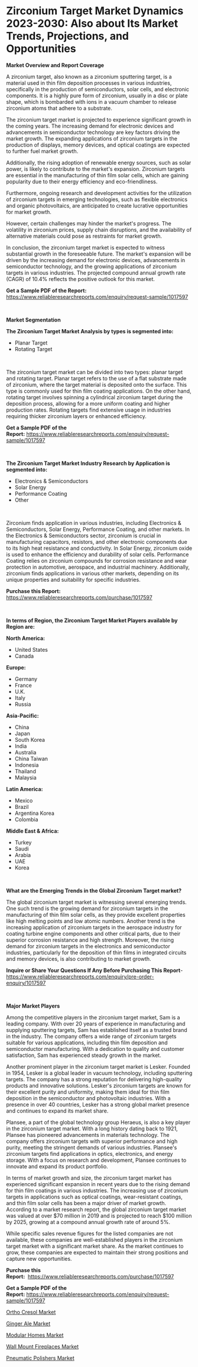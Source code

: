 <p><h1>Zirconium Target Market Dynamics 2023-2030: Also about Its Market Trends, Projections, and Opportunities</h1></p><p><strong>Market Overview and Report Coverage</strong></p>
<p><p>A zirconium target, also known as a zirconium sputtering target, is a material used in thin film deposition processes in various industries, specifically in the production of semiconductors, solar cells, and electronic components. It is a highly pure form of zirconium, usually in a disc or plate shape, which is bombarded with ions in a vacuum chamber to release zirconium atoms that adhere to a substrate.</p><p>The zirconium target market is projected to experience significant growth in the coming years. The increasing demand for electronic devices and advancements in semiconductor technology are key factors driving the market growth. The expanding applications of zirconium targets in the production of displays, memory devices, and optical coatings are expected to further fuel market growth.</p><p>Additionally, the rising adoption of renewable energy sources, such as solar power, is likely to contribute to the market's expansion. Zirconium targets are essential in the manufacturing of thin film solar cells, which are gaining popularity due to their energy efficiency and eco-friendliness.</p><p>Furthermore, ongoing research and development activities for the utilization of zirconium targets in emerging technologies, such as flexible electronics and organic photovoltaics, are anticipated to create lucrative opportunities for market growth.</p><p>However, certain challenges may hinder the market's progress. The volatility in zirconium prices, supply chain disruptions, and the availability of alternative materials could pose as restraints for market growth.</p><p>In conclusion, the zirconium target market is expected to witness substantial growth in the foreseeable future. The market's expansion will be driven by the increasing demand for electronic devices, advancements in semiconductor technology, and the growing applications of zirconium targets in various industries. The projected compound annual growth rate (CAGR) of 10.4% reflects the positive outlook for this market.</p></p>
<p><strong>Get a Sample PDF of the Report:</strong> <a href="https://www.reliableresearchreports.com/enquiry/request-sample/1017597">https://www.reliableresearchreports.com/enquiry/request-sample/1017597</a></p>
<p>&nbsp;</p>
<p><strong>Market Segmentation</strong></p>
<p><strong>The Zirconium Target Market Analysis by types is segmented into:</strong></p>
<p><ul><li>Planar Target</li><li>Rotating Target</li></ul></p>
<p>&nbsp;</p>
<p><p>The zirconium target market can be divided into two types: planar target and rotating target. Planar target refers to the use of a flat substrate made of zirconium, where the target material is deposited onto the surface. This type is commonly used for thin film coating applications. On the other hand, rotating target involves spinning a cylindrical zirconium target during the deposition process, allowing for a more uniform coating and higher production rates. Rotating targets find extensive usage in industries requiring thicker zirconium layers or enhanced efficiency.</p></p>
<p><strong>Get a Sample PDF of the Report:</strong>&nbsp;<a href="https://www.reliableresearchreports.com/enquiry/request-sample/1017597">https://www.reliableresearchreports.com/enquiry/request-sample/1017597</a></p>
<p>&nbsp;</p>
<p><strong>The Zirconium Target Market Industry Research by Application is segmented into:</strong></p>
<p><ul><li>Electronics & Semiconductors</li><li>Solar Energy</li><li>Performance Coating</li><li>Other</li></ul></p>
<p>&nbsp;</p>
<p><p>Zirconium finds application in various industries, including Electronics & Semiconductors, Solar Energy, Performance Coating, and other markets. In the Electronics & Semiconductors sector, zirconium is crucial in manufacturing capacitors, resistors, and other electronic components due to its high heat resistance and conductivity. In Solar Energy, zirconium oxide is used to enhance the efficiency and durability of solar cells. Performance Coating relies on zirconium compounds for corrosion resistance and wear protection in automotive, aerospace, and industrial machinery. Additionally, zirconium finds applications in various other markets, depending on its unique properties and suitability for specific industries.</p></p>
<p><strong>Purchase this Report:</strong>&nbsp; <a href="https://www.reliableresearchreports.com/purchase/1017597">https://www.reliableresearchreports.com/purchase/1017597</a></p>
<p>&nbsp;</p>
<p><strong>In terms of Region, the Zirconium Target Market Players available by Region are:</strong></p>
<p>
    <p> <strong> North America: </strong>
        <ul>
            <li>United States</li>
            <li>Canada</li>
        </ul>
        </p> 
    <p> <strong> Europe: </strong>
        <ul>
            <li>Germany</li>
            <li>France</li>
            <li>U.K.</li>
            <li>Italy</li>
            <li>Russia</li>
        </ul>
        </p> 
    <p> <strong> Asia-Pacific: </strong>
        <ul>
            <li>China</li>
            <li>Japan</li>
            <li>South Korea</li>
            <li>India</li>
            <li>Australia</li>
            <li>China Taiwan</li>
            <li>Indonesia</li>
            <li>Thailand</li>
            <li>Malaysia</li>
        </ul>
        </p> 
    <p> <strong> Latin America: </strong>
        <ul>
            <li>Mexico</li>
            <li>Brazil</li>
            <li>Argentina Korea</li>
            <li>Colombia</li>
        </ul>
        </p> 
    <p> <strong> Middle East & Africa: </strong>
        <ul>
            <li>Turkey</li>
            <li>Saudi</li>
            <li>Arabia</li>
            <li>UAE</li>
            <li>Korea</li>
        </ul>
    </p>
    </p>
<p>&nbsp;</p>
<p><strong>What are the Emerging Trends in the Global Zirconium Target market?</strong></p>
<p><p>The global zirconium target market is witnessing several emerging trends. One such trend is the growing demand for zirconium targets in the manufacturing of thin film solar cells, as they provide excellent properties like high melting points and low atomic numbers. Another trend is the increasing application of zirconium targets in the aerospace industry for coating turbine engine components and other critical parts, due to their superior corrosion resistance and high strength. Moreover, the rising demand for zirconium targets in the electronics and semiconductor industries, particularly for the deposition of thin films in integrated circuits and memory devices, is also contributing to market growth.</p></p>
<p><strong>Inquire or Share Your Questions If Any Before Purchasing This Report</strong>- <a href="https://www.reliableresearchreports.com/enquiry/pre-order-enquiry/1017597">https://www.reliableresearchreports.com/enquiry/pre-order-enquiry/1017597</a></p>
<p>&nbsp;</p>
<p><strong>Major Market Players</strong></p>
<p><p>Among the competitive players in the zirconium target market, Sam is a leading company. With over 20 years of experience in manufacturing and supplying sputtering targets, Sam has established itself as a trusted brand in the industry. The company offers a wide range of zirconium targets suitable for various applications, including thin film deposition and semiconductor manufacturing. With a dedication to quality and customer satisfaction, Sam has experienced steady growth in the market.</p><p>Another prominent player in the zirconium target market is Lesker. Founded in 1954, Lesker is a global leader in vacuum technology, including sputtering targets. The company has a strong reputation for delivering high-quality products and innovative solutions. Lesker's zirconium targets are known for their excellent purity and uniformity, making them ideal for thin film deposition in the semiconductor and photovoltaic industries. With a presence in over 40 countries, Lesker has a strong global market presence and continues to expand its market share.</p><p>Plansee, a part of the global technology group Heraeus, is also a key player in the zirconium target market. With a long history dating back to 1921, Plansee has pioneered advancements in materials technology. The company offers zirconium targets with superior performance and high purity, meeting the stringent demands of various industries. Plansee's zirconium targets find applications in optics, electronics, and energy storage. With a focus on research and development, Plansee continues to innovate and expand its product portfolio.</p><p>In terms of market growth and size, the zirconium target market has experienced significant expansion in recent years due to the rising demand for thin film coatings in various industries. The increasing use of zirconium targets in applications such as optical coatings, wear-resistant coatings, and thin film solar cells has been a major driver of market growth. According to a market research report, the global zirconium target market was valued at over $70 million in 2019 and is projected to reach $100 million by 2025, growing at a compound annual growth rate of around 5%.</p><p>While specific sales revenue figures for the listed companies are not available, these companies are well-established players in the zirconium target market with a significant market share. As the market continues to grow, these companies are expected to maintain their strong positions and capture new opportunities.</p></p>
<p><strong>Purchase this Report:</strong>&nbsp;&nbsp;<a href="https://www.reliableresearchreports.com/purchase/1017597">https://www.reliableresearchreports.com/purchase/1017597</a></p>
<p></p>
<p><strong>Get a Sample PDF of the Report:</strong>&nbsp;<a href="https://www.reliableresearchreports.com/enquiry/request-sample/1017597">https://www.reliableresearchreports.com/enquiry/request-sample/1017597</a></p>
<p><p><a href="https://github.com/kholmovskayalyudmila/Market-Research-Report-List-1/blob/main/ortho-cresol-market.md">Ortho Cresol Market</a></p><p><a href="https://medium.com/@jackytorphy/ginger-ale-market-share-evolution-and-market-growth-trends-2023-2030-5023f39cc501">Ginger Ale Market</a></p><p><a href="https://github.com/zebdakicsin/Market-Research-Report-List-1/blob/main/modular-homes-market.md">Modular Homes Market</a></p><p><a href="https://medium.com/@rajuchacharp23/wall-mount-fireplaces-market-exploring-market-share-market-trends-and-future-growth-9de4dbbcf905">Wall Mount Fireplaces Market</a></p><p><a href="https://medium.com/@prakrishnarp23/pneumatic-polishers-market-outlook-industry-overview-and-forecast-2023-to-2030-4a32f7406afb">Pneumatic Polishers Market</a></p></p>